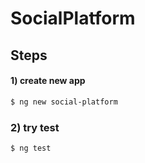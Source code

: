 # SocialPlatform

## Steps

#### 1) create new app
```bash
$ ng new social-platform
```

### 2) try test
```bash
$ ng test
```